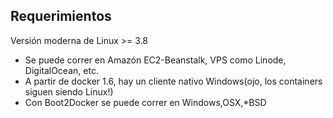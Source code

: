 ##  Requerimientos


Versión moderna de Linux  >= 3.8

* Se puede correr en Amazón EC2-Beanstalk, VPS como Linode, DigitalOcean, etc.
* A partir de docker 1.6, hay un cliente nativo Windows(ojo, los containers siguen siendo Linux!)
* Con Boot2Docker se puede correr en Windows,OSX,*BSD


